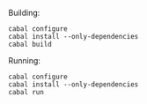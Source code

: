 Building:
```shell
cabal configure
cabal install --only-dependencies
cabal build
```
Running:
```shell
cabal configure
cabal install --only-dependencies
cabal run
```
